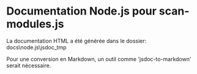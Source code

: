 # Documentation Node.js pour scan-modules.js

La documentation HTML a été générée dans le dossier: docs\node.js\jsdoc_tmp

Pour une conversion en Markdown, un outil comme 'jsdoc-to-markdown' serait nécessaire.
